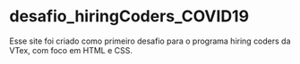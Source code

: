# desafio_hiringCoders_COVID19
Esse site foi criado como primeiro desafio para o programa hiring coders da VTex, com foco em HTML e CSS.
